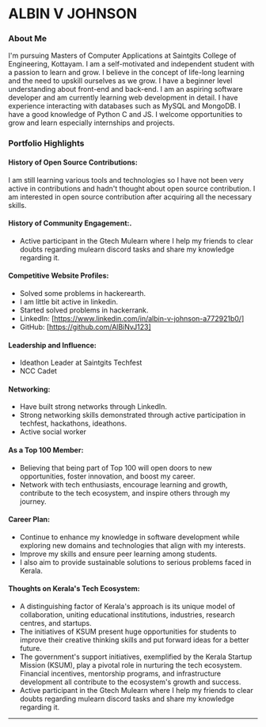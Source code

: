 # ALBIN V JOHNSON

### About Me
I'm pursuing Masters of Computer Applications at Saintgits College of Engineering, Kottayam. I am a self-motivated and independent student with a passion to learn and grow. I believe in the concept of life-long learning and the need to upskill ourselves as we grow. I have a beginner level understanding about front-end and back-end. I am an aspiring software developer and am currently learning web development in detail. I have experience interacting with databases such as MySQL and MongoDB. I have a good knowledge of Python C and JS. I welcome opportunities to grow and learn especially internships and projects. 

### Portfolio Highlights
#### History of Open Source Contributions:
I am still learning various tools and technologies so I have not been very active in contributions and hadn't thought about open source contribution. I am interested in open source contribution after acquiring all the necessary skills.

#### History of Community Engagement:.
 - Active participant in the Gtech Mulearn where I help my friends to clear doubts regarding mulearn discord tasks and share my knowledge regarding it.

#### Competitive Website Profiles:
- Solved some problems in hackerearth.
- I am little bit active in linkedin.
- Started solved problems in hackerrank.
- LinkedIn: [https://www.linkedin.com/in/albin-v-johnson-a772921b0/]
- GitHub: [https://github.com/AlBiNvJ123]

#### Leadership and Influence:
- Ideathon Leader at  Saintgits Techfest
- NCC Cadet
  
#### Networking:
- Have built strong networks through LinkedIn.
- Strong networking skills demonstrated through active participation in techfest, hackathons, ideathons.
- Active social worker

#### As a Top 100 Member:
- Believing that being part of Top 100 will open doors to new opportunities, foster innovation, and boost my career.
- Network with tech enthusiasts, encourage learning and growth, contribute to the tech ecosystem, and inspire others through my journey.

#### Career Plan:
- Continue to enhance my knowledge in software development while exploring new domains and technologies that align with my interests.
- Improve my skills and ensure peer learning among students.
- I also aim to provide sustainable solutions to serious problems faced in Kerala.
  
#### Thoughts on Kerala's Tech Ecosystem:
- A distinguishing factor of Kerala's approach is its unique model of collaboration, uniting educational institutions, industries, research centres, and startups.
- The initiatives of KSUM present huge opportunities for students to improve their creative thinking skills and put forward ideas for a better future.
- The government's support initiatives, exemplified by the Kerala Startup Mission (KSUM), play a pivotal role in nurturing the tech ecosystem. Financial incentives, mentorship programs, and infrastructure development all contribute to the ecosystem's growth and success.
 - Active participant in the Gtech Mulearn where I help my friends to clear doubts regarding mulearn discord tasks and share my knowledge regarding it.

---
